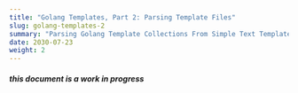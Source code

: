 ```yaml
---
title: "Golang Templates, Part 2: Parsing Template Files"
slug: golang-templates-2
summary: "Parsing Golang Template Collections From Simple Text Template Files"
date: 2030-07-23
weight: 2
---
```


##### **this document is a work in progress**
